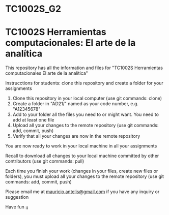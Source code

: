 # TC1002S_G2


# TC1002S Herramientas computacionales: El arte de la analítica

This repository has all the information and files for "TC1002S Herramientas computacionales El arte de la analítica"

Instrucctions for students: clone this repository and create a folder for your assignments
1) Clone this repository in your local computer (use git commands: clone)
2) Create a folder in "AD21/" named as your code number, e.g. "A12345678"
3) Add to your folder all the files you need to or might want. You need to add at least one file
4) Upload all your changes to the remote repository (use git commands: add, commit, push)
5) Verify that all your changes are now in the remote repository

You are now ready to work in your local machine in all your assignments

Recall to download all changes to your local machine committed by other contributors (use git commands: pull)

Each time you finish your work (changes in your files, create new files or folders), you must upload all your changes to the remote repository (use git commands: add, commit, push)

Please email me at mauricio.antelis@gmail.com if you have any inquiry or suggestion

Have fun ¡¡
